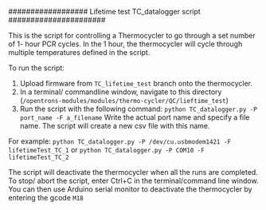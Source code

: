 ################## Lifetime test TC_datalogger script ######################

This is the script for controlling a Thermocycler to go through a set number of
1- hour PCR cycles. In the 1 hour, the thermocycler will cycle through multiple
temperatures defined in the script.

To run the script:
1. Upload firmware from `TC_lifetime_test` branch onto the thermocycler.
2. In a terminal/ commandline window, navigate to this directory (`/opentrons-modules/modules/thermo-cycler/QC/lieftime_test`)
3. Run the script with the following command:
`python TC_datalogger.py -P port_name -F a_filename`
Write the actual port name and specify a file name. The script will create a new
csv file with this name.

For example:
  `python TC_datalogger.py -P /dev/cu.usbmodem1421 -F lifetimeTest_TC_1`
or
  `python TC_datalogger.py -P COM10 -F lifetimeTest_TC_2`

The script will deactivate the thermocycler when all the runs are completed.
To stop/ abort the script, enter Ctrl+C in the terminal/command line window.
You can then use Arduino serial monitor to deactivate the thermocycler by entering
the gcode `M18`
